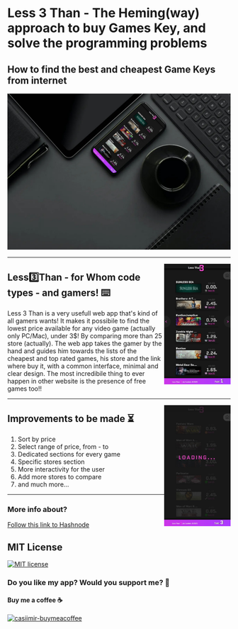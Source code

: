 <h1>Less 3 Than - The Heming(way) approach to buy Games Key, and solve the programming problems</h1>
<h2>How to find the best and cheapest Game Keys from internet</h2>

<p align="center">
  <img src="./public/img/medium2.jpg" alt="less-than-3"/>
</p>

<hr>

<img align="right" src="./public/img/1.jpg" alt="less-than-3" width=150/>



<h2>Less3️⃣Than - for Whom code types - and gamers! ⌨️</h2>
<p>
  Less 3 Than is a very usefull web app that's kind of all gamers wants! It makes it possibile to find the lowest price available for any video game (actually only PC/Mac), under 3$! By comparing more than 25 store (actually).
  The web app takes the gamer by the hand and guides him towards the lists of the cheapest and top rated games, his store and the link where buy it, with a common interface, minimal and clear design.
  The most incredibile thing to ever happen in other website is the presence of free games too!! 
</p>
<hr>

<img align="right" src="./public/img/2.jpg" alt="less-than-3" width=150/>

<h2>Improvements to be made ⏳</h2>
<ol>
  <li>Sort by price</li>
  <li>Select range of price, from - to</li>
  <li>Dedicated sections for every game</li>
  <li>Specific stores section</li>
  <li>More interactivity for the user</li>
  <li>Add more stores to compare</li>
  <li>and much more...</li>
</ol>

<hr>

<h3>More info about?</h3>
<a href="#">Follow this link to Hashnode</a>

<h2>MIT License</h2>

[![MIT license](https://img.shields.io/badge/License-MIT-blue.svg)](https://lbesson.mit-license.org/)

<h3>Do you like my app? Would you support me? 🙏</h3>
<h4>Buy me a coffee ☕</h4>
<a href="https://www.buymeacoffee.com/casiimir">
  <img width="200" src="https://cdn.hashnode.com/res/hashnode/image/upload/v1614510978627/Ph5pQupgq.jpeg" alt="casiimir-buymeacoffee">
</a>